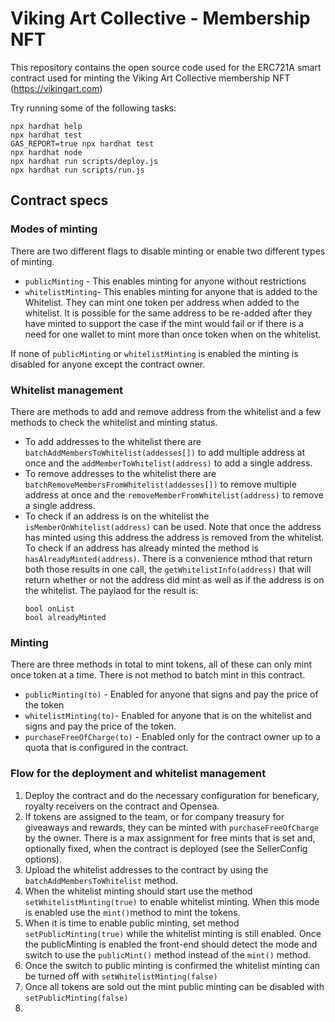 # Viking Art Collective - Membership NFT

This repository contains the open source code used for the ERC721A smart contract used for 
minting the Viking Art Collective membership NFT (https://vikingart.com)

Try running some of the following tasks:

```shell
npx hardhat help
npx hardhat test
GAS_REPORT=true npx hardhat test
npx hardhat node
npx hardhat run scripts/deploy.js
npx hardhat run scripts/run.js
```

## Contract specs

### Modes of minting

There are two different flags to disable minting or enable two different types of minting.
* `publicMinting` - This enables minting for anyone without restrictions
* `whitelistMinting`- This enables minting for anyone that is added to the Whitelist. They can mint one token per address when added to the whitelist. It is possible for the same address to be re-added after they have minted to support the case if the mint would fail or if there is a need for one wallet to mint more than once token when on the whitelist.

If none of `publicMinting` or `whitelistMinting` is enabled the minting is disabled for anyone except the contract owner.

### Whitelist management

There are methods to add and remove address from the whitelist and a few methods to check the whitelist and minting status.

* To add addresses to the whitelist there are `batchAddMembersToWhitelist(addesses[])` to add multiple address at once and the `addMemberToWhitelist(address)` to add a single address.
* To remove addresses to the whitelist there are `batchRemoveMembersFromWhitelist(addesses[])` to remove multiple address at once and the `removeMemberFromWhitelist(address)` to remove a single address.
* To check if an address is on the whitelist the `isMemberOnWhitelist(address)` can be used. Note that once the address has minted using this address the address is removed from the whitelist. To check if an address has already minted the method is `hasAlreadyMinted(address)`. There is a convenience mthod that return both those results in one call, the `getWhitelistInfo(address)` that will return whether or not the address did mint as well as if the address is on the whitelist. The paylaod for the result is:
  ```
  bool onList
  bool alreadyMinted
  ```

### Minting
There are three methods in total to mint tokens, all of these can only mint once token at a time. There is not method to batch mint in this contract.
* `publicMinting(to)` - Enabled for anyone that signs and pay the price of the token
* `whitelistMinting(to)`- Enabled for anyone that is on the whitelist and signs and pay the price of the token.
* `purchaseFreeOfCharge(to)` - Enabled only for the contract owner up to a quota that is configured in the contract.

### Flow for the deployment and whitelist management

1. Deploy the contract and do the necessary configuration for beneficary, royalty receivers on the contract and Opensea.
1. If tokens are assigned to the team, or for company treasury for giveaways and rewards, they can be minted with `purchaseFreeOfCharge` by the owner. There is a max assignment for free mints that is set and, optionally fixed, when the contract is deployed (see the SellerConfig options).
1. Upload the whitelist addresses to the contract by using the `batchAddMembersToWhitelist` method.
1. When the whitelist minting should start use the method `setWhitelistMinting(true)` to enable whitelist minting. When this mode is enabled use the `mint()`method to mint the tokens.
1. When it is time to enable public minting, set method `setPublicMinting(true)` while the whitelist minting is still enabled. Once the publicMinting is enabled the front-end should detect the mode and switch to use the `publicMint()` method instead of the `mint()` method. 
1. Once the switch to public minting is confirmed the whitelist minting can be turned off with `setWhitelistMinting(false)`
1. Once all tokens are sold out the mint public minting can be disabled with `setPublicMinting(false)`
1. 
